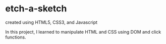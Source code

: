 # etch-a-sketch

created using HTML5, CSS3, and Javascript

In this project, I learned to manipulate HTML and CSS using DOM and click functions.
